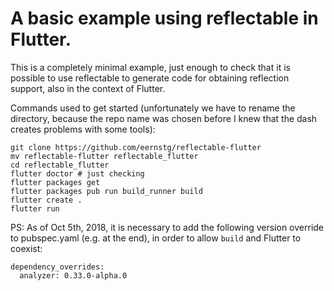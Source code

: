 # A basic example using reflectable in Flutter.

This is a completely minimal example, just enough to check that
it is possible to use reflectable to generate code for obtaining
reflection support, also in the context of Flutter.

Commands used to get started (unfortunately we have to rename the directory,
because the repo name was chosen before I knew that the dash creates problems
with some tools):

```console
git clone https://github.com/eernstg/reflectable-flutter
mv reflectable-flutter reflectable_flutter
cd reflectable_flutter
flutter doctor # just checking
flutter packages get
flutter packages pub run build_runner build
flutter create .
flutter run
```

PS: As of Oct 5th, 2018, it is necessary to add the following
version override to pubspec.yaml (e.g. at the end), in order
to allow `build` and Flutter to coexist:
```
dependency_overrides:
  analyzer: 0.33.0-alpha.0
```

